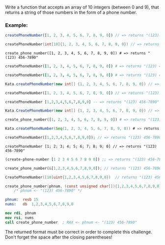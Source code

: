 Write a function that accepts an array of 10 integers (between 0 and 9), that returns a string of those numbers in the form of a phone number.

<h3>Example:</h3>

```javascript
createPhoneNumber([1, 2, 3, 4, 5, 6, 7, 8, 9, 0]) // => returns "(123) 456-7890"
```
```cpp
createPhoneNumber(int[10]{1, 2, 3, 4, 5, 6, 7, 8, 9, 0}) // => returns "(123) 456-7890"
```
```crystal
create_phone_number([1, 2, 3, 4, 5, 6, 7, 8, 9, 0]) # => returns "(123) 456-7890"
```
```ruby
createPhoneNumber([1, 2, 3, 4, 5, 6, 7, 8, 9, 0]) # => returns "(123) 456-7890"
```
```coffeescript
createPhoneNumber([1, 2, 3, 4, 5, 6, 7, 8, 9, 0]) # => returns "(123) 456-7890"
```
```java
Kata.createPhoneNumber(new int[] {1, 2, 3, 4, 5, 6, 7, 8, 9, 0}) // => returns "(123) 456-7890"
```
```dart
createPhoneNumber([1, 2, 3, 4, 5, 6, 7, 8, 9, 0]) // => returns "(123) 456-7890"
```
```haskell
createPhoneNumber [1,2,3,4,5,6,7,8,9,0] -- => returns "(123) 456-7890"
```
```csharp
Kata.CreatePhoneNumber(new int[] {1, 2, 3, 4, 5, 6, 7, 8, 9, 0}) // => returns "(123) 456-7890"
```
```python
create_phone_number([1, 2, 3, 4, 5, 6, 7, 8, 9, 0]) # => returns "(123) 456-7890"
```
```scala
Kata.createPhoneNumber(Seq(1, 2, 3, 4, 5, 6, 7, 8, 9, 0)) # => returns "(123) 456-7890"
```
```php
createPhoneNumber([1,2,3,4,5,6,7,8,9,0]); // => returns "(123) 456-7890"
```
```f#
createPhoneNumber [1; 2; 3; 4; 5; 6; 7; 8; 9; 0] // => returns "(123) 456-7890"
```
```clojure
(create-phone-number [1 2 3 4 5 6 7 8 9 0]) ;; => returns "(123) 456-7890"
```
```rust
create_phone_number(&[1,2,3,4,5,6,7,8,9,0]); // returns "(123) 456-7890"
```
```go
CreatePhoneNumber([10]uint{1,2,3,4,5,6,7,8,9,0})  // returns "(123) 456-7890"
```
```c
create_phone_number(phnum, (const unsigned char[]){1,2,3,4,5,6,7,8,9,0});
    /* phnum <- "(123) 456-7890" */
```
```nasm
phnum:  resb 15
nums:   db  1,2,3,4,5,6,7,8,9,0

mov rdi, phnum
mov rsi, nums
call create_phone_number  ; RAX <- phnum <- "(123) 456-7890" 
```

The returned format must be correct in order to complete this challenge. <br/>
Don't forget the space after the closing parentheses!